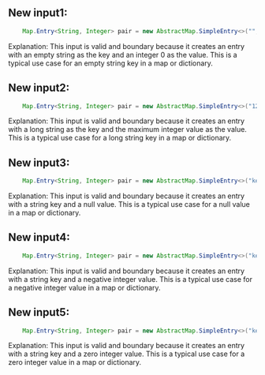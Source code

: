## New input1:
```java
    Map.Entry<String, Integer> pair = new AbstractMap.SimpleEntry<>("", 0);
```
Explanation: This input is valid and boundary because it creates an entry with an empty string as the key and an integer 0 as the value. This is a typical use case for an empty string key in a map or dictionary.

## New input2:
```java
    Map.Entry<String, Integer> pair = new AbstractMap.SimpleEntry<>("1234567890", Integer.MAX_VALUE);
```
Explanation: This input is valid and boundary because it creates an entry with a long string as the key and the maximum integer value as the value. This is a typical use case for a long string key in a map or dictionary.

## New input3:
```java
    Map.Entry<String, Integer> pair = new AbstractMap.SimpleEntry<>("key", null);
```
Explanation: This input is valid and boundary because it creates an entry with a string key and a null value. This is a typical use case for a null value in a map or dictionary.

## New input4:
```java
    Map.Entry<String, Integer> pair = new AbstractMap.SimpleEntry<>("key", -1);
```
Explanation: This input is valid and boundary because it creates an entry with a string key and a negative integer value. This is a typical use case for a negative integer value in a map or dictionary.

## New input5:
```java
    Map.Entry<String, Integer> pair = new AbstractMap.SimpleEntry<>("key", 0);
```
Explanation: This input is valid and boundary because it creates an entry with a string key and a zero integer value. This is a typical use case for a zero integer value in a map or dictionary.
